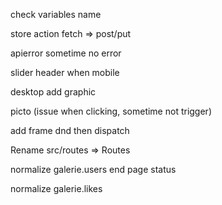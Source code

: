 check variables name

store action fetch => post/put

apierror sometime no error

slider header when mobile

desktop add graphic

picto (issue when clicking, sometime not trigger)

add frame dnd then dispatch

Rename src/routes => Routes

normalize galerie.users
end
page
status

normalize galerie.likes
